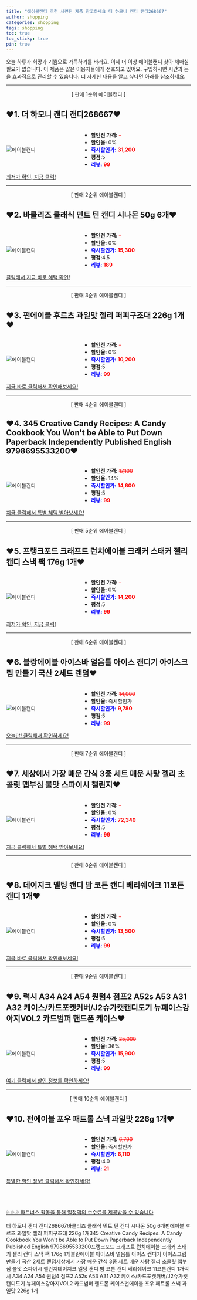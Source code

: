 ```yaml
---
title: "에이블캔디 추천 세련된 제품 참고하세요 더 하모니 캔디 캔디268667"
author: shopping
categories: shopping
tags: shopping
toc: true
toc_sticky: true
pin: true
---
```

오늘 하루가 희망과 기쁨으로 가득하기를 바래요. 이제 더 이상 에이블캔디 찾아 헤매실 필요가 없습니다. 이 제품은 많은 이용자들에게 선호되고 있어요. 구입하시면 시간과 돈을 효과적으로 관리할 수 있습니다. 더 자세한 내용을 알고 싶다면 아래를 참조하세요.

---
<p class="toplist" style="margin: 0 auto; display: block; width: fit-content;">[ 판매 1순위 에이블캔디 ]</p>

<h2><strong>❤️1. 더 하모니 캔디 캔디268667❤️</strong></h2>

<div style="display: flex; align-items: center;">
    <div style="flex: 0.4;">
        <img src="https://thumbnail10.coupangcdn.com/thumbnails/remote/230x230ex/image/vendor_inventory/b791/13c3b20eccf01d5bdf85f100aeaaf1a19dbd6900fd4175cdabef9ccb4990.png" alt="에이블캔디" style="max-width: 100%;">
    </div>
    <div style="flex: 0.6; margin-left: 10px;">
        <ul>
            <li><strong>할인전 가격:</strong> <del style="color: red;">-</del></li>
            <li><strong>할인율:</strong> 0%</li>
            <li><span style='color:blue'><strong>즉시할인가:</strong></span> <span style='color:red'><strong>31,200</strong></span></li>
            <li><strong>평점:</strong>5</li>
            <li><span style='color:blue'><strong>리뷰:</strong></span> <span style='color:red'><strong>99</strong></span></li>
        </ul>
    </div>
</div>
<div class="center">
    <a href="https://selin100587.github.io?lptag=AF9450613&subid=githubio&pageKey=8220004293&traceid=V0-153&itemId=23623993650&vendorItemId=90649552731" class="myButton">
        최저가 확인, 지금 클릭!
    </a>
</div>


---
<p class="toplist" style="margin: 0 auto; display: block; width: fit-content;">[ 판매 2순위 에이블캔디 ]</p>

<h2><strong>❤️2. 바클리즈 클래식 민트 틴 캔디 시나몬 50g 6개❤️</strong></h2>

<div style="display: flex; align-items: center;">
    <div style="flex: 0.4;">
        <img src="https://thumbnail10.coupangcdn.com/thumbnails/remote/230x230ex/image/vendor_inventory/213d/8455e33ff4494b674a4f2c9e2c964d58bcfd257055ca2ce82d06e66bbce5.jpg" alt="에이블캔디" style="max-width: 100%;">
    </div>
    <div style="flex: 0.6; margin-left: 10px;">
        <ul>
            <li><strong>할인전 가격:</strong> <del style="color: red;">-</del></li>
            <li><strong>할인율:</strong> 0%</li>
            <li><span style='color:blue'><strong>즉시할인가:</strong></span> <span style='color:red'><strong>15,300</strong></span></li>
            <li><strong>평점:</strong>4.5</li>
            <li><span style='color:blue'><strong>리뷰:</strong></span> <span style='color:red'><strong>189</strong></span></li>
        </ul>
    </div>
</div>
<div class="center">
    <a href="https://selin100587.github.io?lptag=AF9450613&subid=githubio&pageKey=1251469152&traceid=V0-153&itemId=2250850160&vendorItemId=86482456331" class="myButton">
        클릭해서 지금 바로 혜택 확인!
    </a>
</div>


---
<p class="toplist" style="margin: 0 auto; display: block; width: fit-content;">[ 판매 3순위 에이블캔디 ]</p>

<h2><strong>❤️3. 펀에이블 후르츠 과일맛 젤리 퍼피구조대 226g 1개❤️</strong></h2>

<div style="display: flex; align-items: center;">
    <div style="flex: 0.4;">
        <img src="https://thumbnail9.coupangcdn.com/thumbnails/remote/230x230ex/image/vendor_inventory/5ed2/5041a60339f4880187642940d6c47254bd55a70e2700bb86ab9d57215bb9.jpg" alt="에이블캔디" style="max-width: 100%;">
    </div>
    <div style="flex: 0.6; margin-left: 10px;">
        <ul>
            <li><strong>할인전 가격:</strong> <del style="color: red;">-</del></li>
            <li><strong>할인율:</strong> 0%</li>
            <li><span style='color:blue'><strong>즉시할인가:</strong></span> <span style='color:red'><strong>10,200</strong></span></li>
            <li><strong>평점:</strong>5</li>
            <li><span style='color:blue'><strong>리뷰:</strong></span> <span style='color:red'><strong>99</strong></span></li>
        </ul>
    </div>
</div>
<div class="center">
    <a href="https://selin100587.github.io?lptag=AF9450613&subid=githubio&pageKey=8244681699&traceid=V0-153&itemId=14476501933&vendorItemId=81719783114" class="myButton">
        지금 바로 클릭해서 확인해보세요!
    </a>
</div>


---
<p class="toplist" style="margin: 0 auto; display: block; width: fit-content;">[ 판매 4순위 에이블캔디 ]</p>

<h2><strong>❤️4. 345 Creative Candy Recipes: A Candy Cookbook You Won't be Able to Put Down Paperback Independently Published English 9798695533200❤️</strong></h2>

<div style="display: flex; align-items: center;">
    <div style="flex: 0.4;">
        <img src="https://thumbnail9.coupangcdn.com/thumbnails/remote/230x230ex/image/vendor_inventory/268f/6901ddd9a95e9d468e4a42856a990029a4d527375d665269ad9fb2bc42a2.jpg" alt="에이블캔디" style="max-width: 100%;">
    </div>
    <div style="flex: 0.6; margin-left: 10px;">
        <ul>
            <li><strong>할인전 가격:</strong> <del style="color: red;">17,100</del></li>
            <li><strong>할인율:</strong> 14%</li>
            <li><span style='color:blue'><strong>즉시할인가:</strong></span> <span style='color:red'><strong>14,600</strong></span></li>
            <li><strong>평점:</strong>5</li>
            <li><span style='color:blue'><strong>리뷰:</strong></span> <span style='color:red'><strong>99</strong></span></li>
        </ul>
    </div>
</div>
<div class="center">
    <a href="https://selin100587.github.io?lptag=AF9450613&subid=githubio&pageKey=2263036328&traceid=V0-153&itemId=3878709074&vendorItemId=71863370737" class="myButton">
        지금 클릭해서 특별 혜택 받아보세요!
    </a>
</div>


---
<p class="toplist" style="margin: 0 auto; display: block; width: fit-content;">[ 판매 5순위 에이블캔디 ]</p>

<h2><strong>❤️5. 프랭크포드 크래프트 런치에이블 크래커 스태커 젤리 캔디 스낵 팩 176g 1개❤️</strong></h2>

<div style="display: flex; align-items: center;">
    <div style="flex: 0.4;">
        <img src="https://thumbnail6.coupangcdn.com/thumbnails/remote/230x230ex/image/vendor_inventory/1301/e79f27ff2041eb4d5c1205be311968eadc31af8d5443e6132634d90b1d6e.jpg" alt="에이블캔디" style="max-width: 100%;">
    </div>
    <div style="flex: 0.6; margin-left: 10px;">
        <ul>
            <li><strong>할인전 가격:</strong> <del style="color: red;">-</del></li>
            <li><strong>할인율:</strong> 0%</li>
            <li><span style='color:blue'><strong>즉시할인가:</strong></span> <span style='color:red'><strong>14,200</strong></span></li>
            <li><strong>평점:</strong>5</li>
            <li><span style='color:blue'><strong>리뷰:</strong></span> <span style='color:red'><strong>99</strong></span></li>
        </ul>
    </div>
</div>
<div class="center">
    <a href="https://selin100587.github.io?lptag=AF9450613&subid=githubio&pageKey=7718172493&traceid=V0-153&itemId=20706665409&vendorItemId=87777818317" class="myButton">
        최저가 확인, 지금 클릭!
    </a>
</div>


---
<p class="toplist" style="margin: 0 auto; display: block; width: fit-content;">[ 판매 6순위 에이블캔디 ]</p>

<h2><strong>❤️6. 블랑에이블 아이스바 얼음틀 아이스 캔디기 아이스크림 만들기 국산 2세트 랜덤❤️</strong></h2>

<div style="display: flex; align-items: center;">
    <div style="flex: 0.4;">
        <img src="https://thumbnail10.coupangcdn.com/thumbnails/remote/230x230ex/image/vendor_inventory/a1fa/2a3bd3b7c1285c34b1f34d6afa7aca8e19f08e517c0d3b6a4ab23850073f.jpg" alt="에이블캔디" style="max-width: 100%;">
    </div>
    <div style="flex: 0.6; margin-left: 10px;">
        <ul>
            <li><strong>할인전 가격:</strong> <del style="color: red;">14,000</del></li>
            <li><strong>할인율:</strong> 즉시할인가</li>
            <li><span style='color:blue'><strong>즉시할인가:</strong></span> <span style='color:red'><strong>9,780</strong></span></li>
            <li><strong>평점:</strong>5</li>
            <li><span style='color:blue'><strong>리뷰:</strong></span> <span style='color:red'><strong>99</strong></span></li>
        </ul>
    </div>
</div>
<div class="center">
    <a href="https://selin100587.github.io?lptag=AF9450613&subid=githubio&pageKey=8190224144&traceid=V0-153&itemId=23436367166&vendorItemId=90463260750" class="myButton">
        오늘만! 클릭해서 확인하세요!
    </a>
</div>


---
<p class="toplist" style="margin: 0 auto; display: block; width: fit-content;">[ 판매 7순위 에이블캔디 ]</p>

<h2><strong>❤️7. 세상에서 가장 매운 간식 3종 세트 매운 사탕 젤리 초콜릿 맵부심 불맛 스파이시 챌린지❤️</strong></h2>

<div style="display: flex; align-items: center;">
    <div style="flex: 0.4;">
        <img src="https://thumbnail10.coupangcdn.com/thumbnails/remote/230x230ex/image/vendor_inventory/eb0a/d6582dcb1237396406e2cf71018e2e1f52ce53fbc2d973b4e57b41d756b4.png" alt="에이블캔디" style="max-width: 100%;">
    </div>
    <div style="flex: 0.6; margin-left: 10px;">
        <ul>
            <li><strong>할인전 가격:</strong> <del style="color: red;">-</del></li>
            <li><strong>할인율:</strong> 0%</li>
            <li><span style='color:blue'><strong>즉시할인가:</strong></span> <span style='color:red'><strong>72,340</strong></span></li>
            <li><strong>평점:</strong>5</li>
            <li><span style='color:blue'><strong>리뷰:</strong></span> <span style='color:red'><strong>99</strong></span></li>
        </ul>
    </div>
</div>
<div class="center">
    <a href="https://selin100587.github.io?lptag=AF9450613&subid=githubio&pageKey=7621862379&traceid=V0-153&itemId=20209536424&vendorItemId=87299659482" class="myButton">
        지금 클릭해서 특별 혜택 받아보세요!
    </a>
</div>


---
<p class="toplist" style="margin: 0 auto; display: block; width: fit-content;">[ 판매 8순위 에이블캔디 ]</p>

<h2><strong>❤️8. 데이지크 멜팅 캔디 밤 코튼 캔디 베리쉐이크 11코튼캔디 1개❤️</strong></h2>

<div style="display: flex; align-items: center;">
    <div style="flex: 0.4;">
        <img src="https://thumbnail9.coupangcdn.com/thumbnails/remote/230x230ex/image/vendor_inventory/c26c/a625d938f7acddae6a3cabe0095cfecc1e27489b71a8e03e5fa9d16923f3.jpg" alt="에이블캔디" style="max-width: 100%;">
    </div>
    <div style="flex: 0.6; margin-left: 10px;">
        <ul>
            <li><strong>할인전 가격:</strong> <del style="color: red;">-</del></li>
            <li><strong>할인율:</strong> 0%</li>
            <li><span style='color:blue'><strong>즉시할인가:</strong></span> <span style='color:red'><strong>13,500</strong></span></li>
            <li><strong>평점:</strong>5</li>
            <li><span style='color:blue'><strong>리뷰:</strong></span> <span style='color:red'><strong>99</strong></span></li>
        </ul>
    </div>
</div>
<div class="center">
    <a href="https://selin100587.github.io?lptag=AF9450613&subid=githubio&pageKey=8102924203&traceid=V0-153&itemId=22925994044&vendorItemId=89960388320" class="myButton">
        지금 바로 클릭해서 확인해보세요!
    </a>
</div>


---
<p class="toplist" style="margin: 0 auto; display: block; width: fit-content;">[ 판매 9순위 에이블캔디 ]</p>

<h2><strong>❤️9. 럭시 A34 A24 A54 퀀텀4 점프2 A52s A53 A31 A32 케이스/카드포켓커버/J2슈가캣캔디도기 뉴페이스강아지VOL2 카드범퍼 핸드폰 케이스❤️</strong></h2>

<div style="display: flex; align-items: center;">
    <div style="flex: 0.4;">
        <img src="https://thumbnail9.coupangcdn.com/thumbnails/remote/230x230ex/image/vendor_inventory/4a17/fad38310e1b8c12e7cbd0479de2d2cd4c9c1ba06febd3208d01165a850e0.jpg" alt="에이블캔디" style="max-width: 100%;">
    </div>
    <div style="flex: 0.6; margin-left: 10px;">
        <ul>
            <li><strong>할인전 가격:</strong> <del style="color: red;">25,000</del></li>
            <li><strong>할인율:</strong> 36%</li>
            <li><span style='color:blue'><strong>즉시할인가:</strong></span> <span style='color:red'><strong>15,900</strong></span></li>
            <li><strong>평점:</strong>5</li>
            <li><span style='color:blue'><strong>리뷰:</strong></span> <span style='color:red'><strong>99</strong></span></li>
        </ul>
    </div>
</div>
<div class="center">
    <a href="https://selin100587.github.io?lptag=AF9450613&subid=githubio&pageKey=7816258317&traceid=V0-153&itemId=21215932145&vendorItemId=88276988355" class="myButton">
        여기 클릭해서 할인 정보를 확인하세요!
    </a>
</div>


---
<p class="toplist" style="margin: 0 auto; display: block; width: fit-content;">[ 판매 10순위 에이블캔디 ]</p>

<h2><strong>❤️10. 펀에이블 포우 패트롤 스낵 과일맛 226g 1개❤️</strong></h2>

<div style="display: flex; align-items: center;">
    <div style="flex: 0.4;">
        <img src="https://thumbnail8.coupangcdn.com/thumbnails/remote/230x230ex/image/vendor_inventory/dc19/42b01962a8e7961023098e67b82ddd1ee2854f4e19c912d9a4fa5183da5c.jpg" alt="에이블캔디" style="max-width: 100%;">
    </div>
    <div style="flex: 0.6; margin-left: 10px;">
        <ul>
            <li><strong>할인전 가격:</strong> <del style="color: red;">6,790</del></li>
            <li><strong>할인율:</strong> 즉시할인가</li>
            <li><span style='color:blue'><strong>즉시할인가:</strong></span> <span style='color:red'><strong>6,110</strong></span></li>
            <li><strong>평점:</strong>4.0</li>
            <li><span style='color:blue'><strong>리뷰:</strong></span> <span style='color:red'><strong>21</strong></span></li>
        </ul>
    </div>
</div>
<div class="center">
    <a href="https://selin100587.github.io?lptag=AF9450613&subid=githubio&pageKey=6322189094&traceid=V0-153&itemId=13181783665&vendorItemId=80440373651" class="myButton">
        특별한 할인 정보! 클릭해서 확인하세요!
    </a>
</div>

<br><br><br>[💦 💦 💦 파트너스 활동을 통해 일정액의 수수료를 제공받을 수 있습니다](https://link.coupang.com/a/bcpT2c)<br><br>더 하모니 캔디 캔디268667바클리즈 클래식 민트 틴 캔디 시나몬 50g 6개펀에이블 후르츠 과일맛 젤리 퍼피구조대 226g 1개345 Creative Candy Recipes: A Candy Cookbook You Won't be Able to Put Down Paperback Independently Published English 9798695533200프랭크포드 크래프트 런치에이블 크래커 스태커 젤리 캔디 스낵 팩 176g 1개블랑에이블 아이스바 얼음틀 아이스 캔디기 아이스크림 만들기 국산 2세트 랜덤세상에서 가장 매운 간식 3종 세트 매운 사탕 젤리 초콜릿 맵부심 불맛 스파이시 챌린지데이지크 멜팅 캔디 밤 코튼 캔디 베리쉐이크 11코튼캔디 1개럭시 A34 A24 A54 퀀텀4 점프2 A52s A53 A31 A32 케이스/카드포켓커버/J2슈가캣캔디도기 뉴페이스강아지VOL2 카드범퍼 핸드폰 케이스펀에이블 포우 패트롤 스낵 과일맛 226g 1개